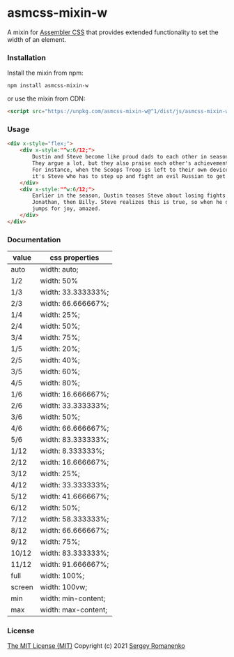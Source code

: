 # asmcss-mixin-w

A mixin for [Assembler CSS](https://github.com/asmcss/assembler) that provides extended functionality to set the width of an element.

### Installation

Install the mixin from npm:

```
npm install asmcss-mixin-w
```

or use the mixin from CDN:

```html
<script src="https://unpkg.com/asmcss-mixin-w@^1/dist/js/asmcss-mixin-w.min.js"></script>
```

### Usage

```html
<div x-style="flex;">
    <div x-style:"^w:6/12;">
        Dustin and Steve become like proud dads to each other in season 3. 
        They argue a lot, but they also praise each other's achievements. 
        For instance, when the Scoops Troop is left to their own devices, 
        it's Steve who has to step up and fight an evil Russian to get to where they need to go.
    </div>
    <div x-style:"^w:6/12;">
        Earlier in the season, Dustin teases Steve about losing fights all the time - first with
        Jonathan, then Billy. Steve realizes this is true, so when he defeats the Russian, Dustin
        jumps for joy, amazed.
    </div>
</div>
```

### Documentation

| value | css properties |
|---|---|
| auto | width: auto; |
| 1/2 | width: 50% |
| 1/3 | width: 33.333333%; |
| 2/3 | width: 66.666667%; |
| 1/4 | width: 25%; |
| 2/4 | width: 50%; |
| 3/4 | width: 75%; |
| 1/5 | width: 20%; |
| 2/5 | width: 40%; |
| 3/5 | width: 60%; |
| 4/5 | width: 80%; |
| 1/6 | width: 16.666667%; |
| 2/6 | width: 33.333333%; |
| 3/6 | width: 50%; |
| 4/6 | width: 66.666667%; |
| 5/6 | width: 83.333333%; |
| 1/12 | width: 8.333333%; |
| 2/12 | width: 16.666667%; |
| 3/12 | width: 25%; |
| 4/12 | width: 33.333333%; |
| 5/12 | width: 41.666667%; |
| 6/12 | width: 50%; |
| 7/12 | width: 58.333333%; |
| 8/12 | width: 66.666667%; |
| 9/12 | width: 75%; |
| 10/12 | width: 83.333333%; |
| 11/12 | width: 91.666667%; |
| full | width: 100%; |
| screen | width: 100vw; |
| min | width: min-content; |
| max | width: max-content; |

### License
[The MIT License (MIT)](https://github.com/Awilum/asmcss-mixin-w/blob/master/LICENSE)
Copyright (c) 2021 [Sergey Romanenko](https://github.com/Awilum)

